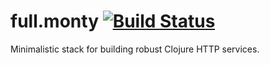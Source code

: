 # full.monty [![Build Status](https://travis-ci.org/fullcontact/full.monty.svg)](https://travis-ci.org/fullcontact/full.monty)

Minimalistic stack for building robust Clojure HTTP services.
